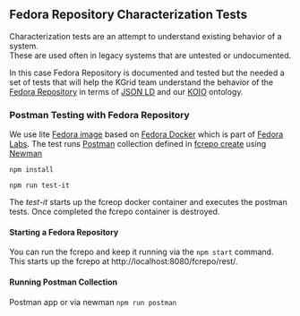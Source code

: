 ## Fedora Repository Characterization Tests

Characterization tests are an attempt to understand  existing behavior of a system.  
These are used often in legacy systems that are untested or undocumented.  

In this case Fedora Repository is documented and tested but the needed a set of tests that will
 help the KGrid team understand the behavior of the [Fedora Repository](https://wiki.duraspace.org/display/FF) in 
terms of [JSON LD](https://json-ld.org/) and our [KOIO](http://kgrid.org/koio) ontology.  


### Postman Testing with Fedora Repository
We use lite [Fedora image](https://hub.docker.com/r/kgrid/fcrepo/) based on [Fedora Docker](https://hub.docker.com/r/yinlinchen/fcrepo4-docker/) 
which is part of [Fedora Labs](https://github.com/fcrepo4-labs). The test runs [Postman](https://www.getpostman.com/) 
collection defined in [fcrepo create](tests/fcrepo-create.postman_collection.json) using
 [Newman](https://www.npmjs.com/package/newman)

```
npm install

npm run test-it
```

The _test-it_ starts up the fcreop docker container and executes the postman tests.  Once completed the 
fcrepo container is destroyed.  

#### Starting a Fedora Repository
You can run the fcrepo and keep it running via the ```npm start```  command.  
This starts up the fcrepo at http://localhost:8080/fcrepo/rest/.  

#### Running Postman Collection 
Postman app or via newman ```npm run postman```
